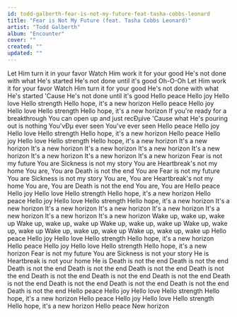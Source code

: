 ```yaml
---
id: todd-galberth-fear-is-not-my-future-feat-tasha-cobbs-leonard
title: "Fear is Not My Future (feat. Tasha Cobbs Leonard)"
artist: "Todd Galberth"
album: "Encounter"
cover: ""
created: ""
updated: ""
---
```


Let Him turn it in your favor
Watch Him work it for your good
He's not done with what He's started
He's not done until it's good
Oh-O-Oh
Let Him work it for your favor
Watch Him turn it for your good
He's not done with what He's started
'Cause He's not done until it's good
Hello peace
Hello joy
Hello love
Hello strength
Hello hope, it's a new horizon
Hello peace
Hello joy
Hello love
Hello strength
Hello hope, it's a new horizon
If you're ready for a breakthrough
You can open up and just recÐµive
'Cause what He's pouring out is nothing
You'vÐµ ever seen
You've ever seen
Hello peace
Hello joy
Hello love
Hello strength
Hello hope, it's a new horizon
Hello peace
Hello joy
Hello love
Hello strength
Hello hope, it's a new horizon
It's a new horizon
It's a new horizon
It's a new horizon
It's a new horizon
It's a new horizon
It's a new horizon
It's a new horizon
It's a new horizon
Fear is not my future
You are
Sickness is not my story
You are
Heartbreak's not my home
You are, You are
Death is not the end
You are
Fear is not my future
You are
Sickness is not my story
You are, You are
Heartbreak's not my home
You are, You are
Death is not the end
You are, You are
Hello peace
Hello joy
Hello love
Hello strength
Hello hope, it's a new horizon
Hello peace
Hello joy
Hello love
Hello strength
Hello hope, it's a new horizon
It's a new horizon
It's a new horizon
It's a new horizon
It's a new horizon
It's a new horizon
It's a new horizon
It's a new horizon
Wake up, wake up, wake up
Wake up, wake up, wake up
Wake up, wake up, wake up
Wake up, wake up, wake up
Wake up, wake up, wake up
Wake up, wake up, wake up
Hello peace
Hello joy
Hello love
Hello strength
Hello hope, it's a new horizon
Hello peace
Hello joy
Hello love
Hello strength
Hello hope, it's a new horizon
Fear is not my future
You are
Sickness is not your story
He is
Heartbreak is not your home
He is
Death is not the end
Death is not the end
Death is not the end
Death is not the end
Death is not the end
Death is not the end
Death is not the end
Death is not the end
Death is not the end
Death is not the end
Death is not the end
Death is not the end
Death is not the end
Death is not the end
Hello peace
Hello joy
Hello love
Hello strength
Hello hope, it's a new horizon
Hello peace
Hello joy
Hello love
Hello strength
Hello hope, it's a new horizon
Hello peace
New horizon